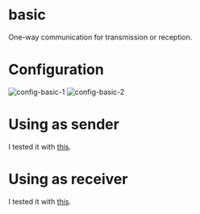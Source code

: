 # basic
One-way communication for transmission or reception.   

# Configuration   

![config-basic-1](https://user-images.githubusercontent.com/6020549/167327405-922b7c57-116f-45d1-83f0-c3ba2aab60f6.jpg)
![config-basic-2](https://github.com/nopnop2002/esp-idf-cc2500/assets/6020549/28d6b017-6ec3-494b-aa64-bd397347f75d)

# Using as sender   
I tested it with [this](https://github.com/nopnop2002/esp-idf-cc2500/tree/main/ArduinoCode/CC2500_receive).   

# Using as receiver   
I tested it with [this](https://github.com/nopnop2002/esp-idf-cc2500/tree/main/ArduinoCode/CC2500_transmitte).   


